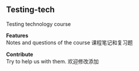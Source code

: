 ## Testing-tech
Testing technology course

**Features**<br>
Notes and questions of the course
课程笔记和复习题

**Contribute**<br>
Try to help us with them.
欢迎修改添加
